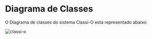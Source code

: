 ﻿# Diagrama de Classes

O Diagrama de classes do sistema Classi-O está representado abaixo:  

![classi-o](https://user-images.githubusercontent.com/19656573/32025566-7f059bfa-b9bf-11e7-9b27-ac2d6020db0c.jpg)


